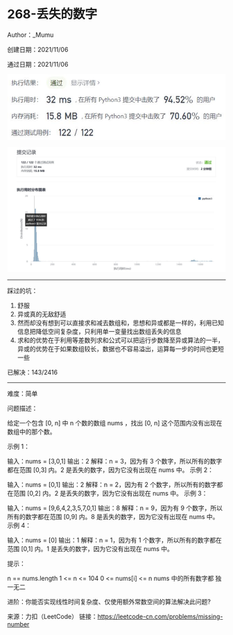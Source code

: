 # 268-丢失的数字

Author：_Mumu

创建日期：2021/11/06

通过日期：2021/11/06

![](./通过截图2.jpg)

![](./通过截图1.jpg)

*****

踩过的坑：

1. 舒服
2. 异或真的无敌舒适
3. 然而却没有想到可以直接求和减去数组和，思想和异或都是一样的，利用已知信息把降低空间复杂度，只利用单一变量找出数组丢失的信息
4. 求和的优势在于利用等差数列求和公式可以把运行步数降至异或算法的一半，异或的优势在于如果数组较长，数据也不容易溢出，运算每一步的时间也更短一些

已解决：143/2416

*****

难度：简单

问题描述：

给定一个包含 [0, n] 中 n 个数的数组 nums ，找出 [0, n] 这个范围内没有出现在数组中的那个数。

 

示例 1：

输入：nums = [3,0,1]
输出：2
解释：n = 3，因为有 3 个数字，所以所有的数字都在范围 [0,3] 内。2 是丢失的数字，因为它没有出现在 nums 中。
示例 2：

输入：nums = [0,1]
输出：2
解释：n = 2，因为有 2 个数字，所以所有的数字都在范围 [0,2] 内。2 是丢失的数字，因为它没有出现在 nums 中。
示例 3：

输入：nums = [9,6,4,2,3,5,7,0,1]
输出：8
解释：n = 9，因为有 9 个数字，所以所有的数字都在范围 [0,9] 内。8 是丢失的数字，因为它没有出现在 nums 中。
示例 4：

输入：nums = [0]
输出：1
解释：n = 1，因为有 1 个数字，所以所有的数字都在范围 [0,1] 内。1 是丢失的数字，因为它没有出现在 nums 中。


提示：

n == nums.length
1 <= n <= 104
0 <= nums[i] <= n
nums 中的所有数字都 独一无二


进阶：你能否实现线性时间复杂度、仅使用额外常数空间的算法解决此问题?

来源：力扣（LeetCode）
链接：https://leetcode-cn.com/problems/missing-number
